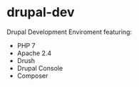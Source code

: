 # drupal-dev
Drupal Development Enviroment featuring:

 - PHP 7  
 - Apache 2.4  
 - Drush 
 - Drupal Console  
 - Composer 
